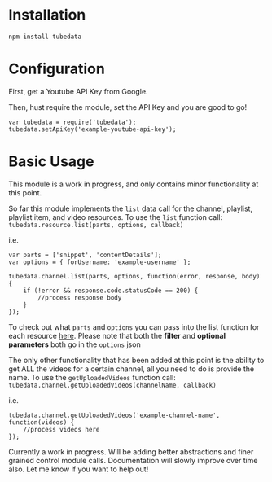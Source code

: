 # Installation

```
npm install tubedata
```

# Configuration

First, get a Youtube API Key from Google.

Then, hust require the module, set the API Key and you are good to go!

```
var tubedata = require('tubedata');
tubedata.setApiKey('example-youtube-api-key');
```

# Basic Usage

This module is a work in progress, and only contains minor functionality at this point.

So far this module implements the `list` data call for the channel, playlist, playlist item, and video resources. To use the `list` function call: `tubedata.resource.list(parts, options, callback)`

i.e.
```
var parts = ['snippet', 'contentDetails'];
var options = { forUsername: 'example-username' };

tubedata.channel.list(parts, options, function(error, response, body) {
	if (!error && response.code.statusCode == 200) {
		//process response body
	}
});
```

To check out what `parts` and `options` you can pass into the list function for each resource <a href="https://developers.google.com/youtube/v3/docs/">here</a>. Please note that both the **filter** and **optional parameters** both go in the `options` json

The only other functionality that has been added at this point is the ability to get ALL the videos for a certain channel, all you need to do is provide the name. To use the `getUploadedVideos` function call: `tubedata.channel.getUploadedVideos(channelName, callback)`

i.e.
```
tubedata.channel.getUploadedVideos('example-channel-name', function(videos) {
	//process videos here
});
```



Currently a work in progress. Will be adding better abstractions and finer grained control module calls. Documentation will slowly improve over time also. Let me know if you want to help out!
